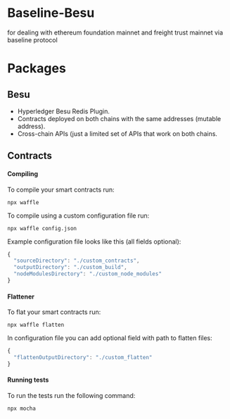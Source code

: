 # Baseline-Besu

for dealing with ethereum foundation mainnet and freight trust mainnet via
baseline protocol

# Packages

## Besu

- Hyperledger Besu Redis Plugin.
- Contracts deployed on both chains with the same addresses (mutable address).
- Cross-chain APIs (just a limited set of APIs that work on both chains.

## Contracts

#### Compiling

To compile your smart contracts run:

`npx waffle`

To compile using a custom configuration file run:

`npx waffle config.json`

Example configuration file looks like this (all fields optional):

```javascript
{
  "sourceDirectory": "./custom_contracts",
  "outputDirectory": "./custom_build",
  "nodeModulesDirectory": "./custom_node_modules"
}
```

#### Flattener

To flat your smart contracts run:

`npx waffle flatten`

In configuration file you can add optional field with path to flatten files:

```javascript
{
  "flattenOutputDirectory": "./custom_flatten"
}
```

#### Running tests

To run the tests run the following command:

`npx mocha`
